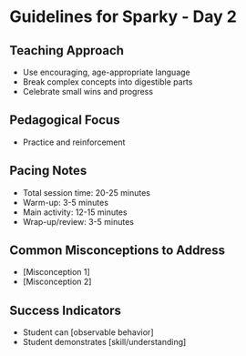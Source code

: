 # Guidelines for Sparky - Day 2

## Teaching Approach
- Use encouraging, age-appropriate language
- Break complex concepts into digestible parts
- Celebrate small wins and progress

## Pedagogical Focus
- Practice and reinforcement

## Pacing Notes
- Total session time: 20-25 minutes
- Warm-up: 3-5 minutes
- Main activity: 12-15 minutes
- Wrap-up/review: 3-5 minutes

## Common Misconceptions to Address
- [Misconception 1]
- [Misconception 2]

## Success Indicators
- Student can [observable behavior]
- Student demonstrates [skill/understanding]
